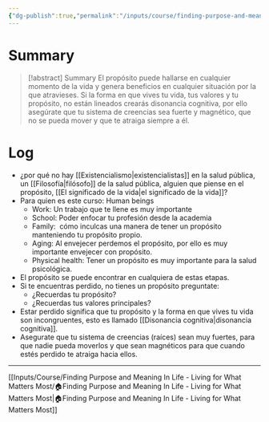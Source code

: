 ```yaml
---
{"dg-publish":true,"permalink":"/inputs/course/finding-purpose-and-meaning-in-life-living-for-what-matters-most/who-is-this-course-for/"}
---
```


# Summary
>[!abstract] Summary
> El propósito puede hallarse en cualquier momento de la vida  y genera beneficios en cualquier situación por la que atravieses. Si la forma en que vives tu vida, tus valores y tu propósito, no están lineados crearás disonancia cognitiva, por ello asegúrate que tu sistema de creencias sea fuerte y magnético, que no se pueda mover y que te atraiga siempre a él.

# Log
- ¿por qué no hay [[Existencialismo\|existencialistas]] en la salud pública, un [[Filosofía\|filósofo]] de la salud pública, alguien que piense en el propósito, [[El significado de la vida\|el significado de la vida]]?
- Para quien es este curso: Human beings
   - Work: Un trabajo que te llene es muy importante
   - School: Poder enfocar tu profesión desde la academia
   - Family:  cómo inculcas una manera de tener un propósito manteniendo tu propósito propio.
   - Aging: Al envejecer perdemos el propósito, por ello es muy importante envejecer con propósito.
   - Physical health: Tener un propósito es muy importante para la salud psicológica.
- El propósito se puede encontrar en cualquiera de estas etapas.
- Si te encuentras perdido, no tienes un propósito preguntate:
   - ¿Recuerdas tu propósito?
   - ¿Recuerdas tus valores principales?
- Estar perdido significa que tu propósito y la forma en que vives tu vida son incongruentes, esto es llamado [[Disonancia cognitiva\|disonancia cognitiva]].
- Asegurate que tu sistema de creencias (raíces) sean muy fuertes, para que nadie pueda moverlos y que sean magnéticos para que cuando estés perdido te atraiga hacia ellos.

---
[[Inputs/Course/Finding Purpose and Meaning In Life - Living for What Matters Most/🏠Finding Purpose and Meaning In Life - Living for What Matters Most\|🏠Finding Purpose and Meaning In Life - Living for What Matters Most]]